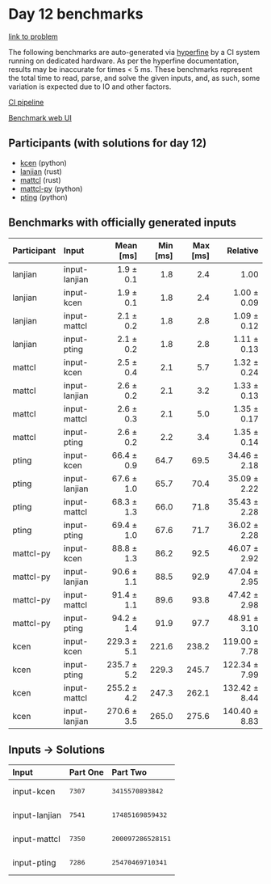 # Day 12 benchmarks

[link to problem](https://adventofcode.com/2023/day/12)

The following benchmarks are auto-generated via
[hyperfine](https://github.com/sharkdp/hyperfine) by a CI system running on
dedicated hardware. As per the hyperfine documentation, results may be
inaccurate for times < 5 ms. These benchmarks represent the total time to read,
parse, and solve the given inputs, and, as such, some variation is expected due
to IO and other factors.

[CI pipeline](http://ci.papercode.net:8080/teams/main/pipelines/aoc2023)

[Benchmark web UI](https://aoc.ancalagon.black)


## Participants (with solutions for day 12)

- [kcen](https://github.com/kcen/aoc2023) (python)
- [lanjian](https://github.com/lanjian/aoc-2023) (rust)
- [mattcl](https://github.com/mattcl/aoc2023) (rust)
- [mattcl-py](https://github.com/mattcl/aoc2023-py) (python)
- [pting](https://github.com/pting/aoc2023) (python)


## Benchmarks with officially generated inputs

| Participant | Input | Mean [ms] | Min [ms] | Max [ms] | Relative |
|:---|:---|---:|---:|---:|---:|
| lanjian | input-lanjian | 1.9 ± 0.1 | 1.8 | 2.4 | 1.00 |
| lanjian | input-kcen | 1.9 ± 0.1 | 1.8 | 2.4 | 1.00 ± 0.09 |
| lanjian | input-mattcl | 2.1 ± 0.2 | 1.8 | 2.8 | 1.09 ± 0.12 |
| lanjian | input-pting | 2.1 ± 0.2 | 1.8 | 2.8 | 1.11 ± 0.13 |
| mattcl | input-kcen | 2.5 ± 0.4 | 2.1 | 5.7 | 1.32 ± 0.24 |
| mattcl | input-lanjian | 2.6 ± 0.2 | 2.1 | 3.2 | 1.33 ± 0.13 |
| mattcl | input-mattcl | 2.6 ± 0.3 | 2.1 | 5.0 | 1.35 ± 0.17 |
| mattcl | input-pting | 2.6 ± 0.2 | 2.2 | 3.4 | 1.35 ± 0.14 |
| pting | input-kcen | 66.4 ± 0.9 | 64.7 | 69.5 | 34.46 ± 2.18 |
| pting | input-lanjian | 67.6 ± 1.0 | 65.7 | 70.4 | 35.09 ± 2.22 |
| pting | input-mattcl | 68.3 ± 1.3 | 66.0 | 71.8 | 35.43 ± 2.28 |
| pting | input-pting | 69.4 ± 1.0 | 67.6 | 71.7 | 36.02 ± 2.28 |
| mattcl-py | input-kcen | 88.8 ± 1.3 | 86.2 | 92.5 | 46.07 ± 2.92 |
| mattcl-py | input-lanjian | 90.6 ± 1.1 | 88.5 | 92.9 | 47.04 ± 2.95 |
| mattcl-py | input-mattcl | 91.4 ± 1.1 | 89.6 | 93.8 | 47.42 ± 2.98 |
| mattcl-py | input-pting | 94.2 ± 1.4 | 91.9 | 97.7 | 48.91 ± 3.10 |
| kcen | input-kcen | 229.3 ± 5.1 | 221.6 | 238.2 | 119.00 ± 7.78 |
| kcen | input-pting | 235.7 ± 5.2 | 229.3 | 245.7 | 122.34 ± 7.99 |
| kcen | input-mattcl | 255.2 ± 4.2 | 247.3 | 262.1 | 132.42 ± 8.44 |
| kcen | input-lanjian | 270.6 ± 3.5 | 265.0 | 275.6 | 140.40 ± 8.83 |


## Inputs -> Solutions

| Input | Part One | Part Two |
|:---|:---|:---|
|input-kcen|<pre>7307</pre>|<pre>3415570893842</pre>|
|input-lanjian|<pre>7541</pre>|<pre>17485169859432</pre>|
|input-mattcl|<pre>7350</pre>|<pre>200097286528151</pre>|
|input-pting|<pre>7286</pre>|<pre>25470469710341</pre>|